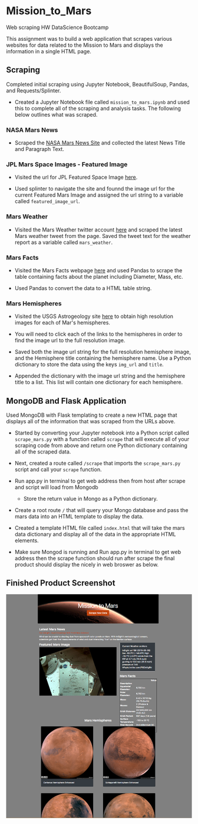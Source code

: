 # Mission_to_Mars
Web scraping HW DataScience Bootcamp 

This assignment was to build a web application that scrapes various websites for data related to the Mission to Mars and displays the information in a single HTML page. 

## Scraping

Completed initial scraping using Jupyter Notebook, BeautifulSoup, Pandas, and Requests/Splinter.

* Created a Jupyter Notebook file called `mission_to_mars.ipynb` and used this to complete all of the scraping and analysis tasks. The following below outlines what was scraped.

### NASA Mars News

* Scraped the [NASA Mars News Site](https://mars.nasa.gov/news/) and collected the latest News Title and Paragraph Text.


### JPL Mars Space Images - Featured Image

* Visited the url for JPL Featured Space Image [here](https://www.jpl.nasa.gov/spaceimages/?search=&category=Mars).

* Used splinter to navigate the site and founnd the image url for the current Featured Mars Image and assigned the url string to a variable called `featured_image_url`.


### Mars Weather

* Visited the Mars Weather twitter account [here](https://twitter.com/marswxreport?lang=en) and scraped the latest Mars weather tweet from the page. Saved the tweet text for the weather report as a variable called `mars_weather`.


### Mars Facts

* Visited the Mars Facts webpage [here](https://space-facts.com/mars/) and used Pandas to scrape the table containing facts about the planet including Diameter, Mass, etc.

* Used Pandas to convert the data to a HTML table string.

### Mars Hemispheres

* Visited the USGS Astrogeology site [here](https://astrogeology.usgs.gov/search/results?q=hemisphere+enhanced&k1=target&v1=Mars) to obtain high resolution images for each of Mar's hemispheres.

* You will need to click each of the links to the hemispheres in order to find the image url to the full resolution image.

* Saved both the image url string for the full resolution hemisphere image, and the Hemisphere title containing the hemisphere name. Use a Python dictionary to store the data using the keys `img_url` and `title`.

* Appended the dictionary with the image url string and the hemisphere title to a list. This list will contain one dictionary for each hemisphere.


## MongoDB and Flask Application

Used MongoDB with Flask templating to create a new HTML page that displays all of the information that was scraped from the URLs above.

* Started by converting your Jupyter notebook into a Python script called `scrape_mars.py` with a function called `scrape` that will execute all of your scraping code from above and return one Python dictionary containing all of the scraped data.

* Next, created a route called `/scrape` that imports the `scrape_mars.py` script and call your `scrape` function.

* Run app.py in terminal to get web address then from host after scrape and     script will load from Mongodb 

  * Store the return value in Mongo as a Python dictionary.

* Create a root route `/` that will query your Mongo database and pass the mars data into an HTML template to display the data.

* Created a template HTML file called `index.html` that will take the mars data dictionary and display all of the data in the appropriate HTML elements. 

* Make sure Mongod is running and Run app.py in terminal to get web address then the scrape function should run after scrape the final product should display the nicely in web broswer as below.  


## Finished Product Screenshot

![Finsihed mars site](Images/finished_site_image.png)

